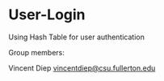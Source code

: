 # User-Login
Using Hash Table for user authentication

Group members:

Vincent Diep vincentdiep@csu.fullerton.edu
